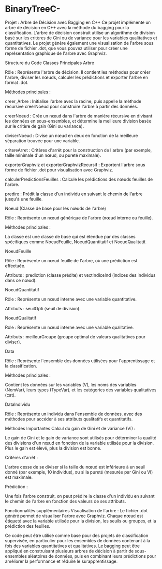 # BinaryTreeC-
Projet : Arbre de Décision avec Bagging en C++
Ce projet implémente un arbre de décision en C++ avec la méthode du bagging pour la classification. L'arbre de décision construit utilise un algorithme de division basé sur les critères de Gini ou de variance pour les variables qualitatives et quantitatives. Le projet génère également une visualisation de l'arbre sous forme de fichier .dot, que vous pouvez utiliser pour créer une représentation graphique de l'arbre avec Graphviz.

Structure du Code
Classes Principales
Arbre

Rôle : Représente l'arbre de décision. Il contient les méthodes pour créer l'arbre, diviser les nœuds, calculer les prédictions et exporter l'arbre en format .dot.

Méthodes principales :

creer_Arbre : Initialise l'arbre avec la racine, puis appelle la méthode récursive creerNoeud pour construire l'arbre à partir des données.

creerNoeud : Crée un nœud dans l'arbre de manière récursive en divisant les données en sous-ensembles, et détermine la meilleure division basée sur le critère de gain (Gini ou variance).

diviserNoeud : Divise un nœud en deux en fonction de la meilleure séparation trouvée pour une variable.

critereArret : Critères d'arrêt pour la construction de l'arbre (par exemple, taille minimale d'un nœud, ou pureté maximale).

exporterGraphviz et exporterGraphvizRecursif : Exportent l'arbre sous forme de fichier .dot pour visualisation avec Graphviz.

calculerPredictionsFeuilles : Calcule les prédictions des nœuds feuilles de l'arbre.

predire : Prédit la classe d'un individu en suivant le chemin de l'arbre jusqu'à une feuille.

Noeud (Classe de base pour les nœuds de l'arbre)

Rôle : Représente un nœud générique de l'arbre (nœud interne ou feuille).

Méthodes principales :

La classe est une classe de base qui est étendue par des classes spécifiques comme NoeudFeuille, NoeudQuantitatif et NoeudQualitatif.

NoeudFeuille

Rôle : Représente un nœud feuille de l'arbre, où une prédiction est effectuée.

Attributs : prediction (classe prédite) et vectIndiceInd (indices des individus dans ce nœud).

NoeudQuantitatif

Rôle : Représente un nœud interne avec une variable quantitative.

Attributs : seuilOpti (seuil de division).

NoeudQualitatif

Rôle : Représente un nœud interne avec une variable qualitative.

Attributs : meilleurGroupe (groupe optimal de valeurs qualitatives pour diviser).

Data

Rôle : Représente l'ensemble des données utilisées pour l'apprentissage et la classification.

Méthodes principales :

Contient les données sur les variables (V), les noms des variables (NomVar), leurs types (TypeVar), et les catégories des variables qualitatives (cat).

DataIndividu

Rôle : Représente un individu dans l'ensemble de données, avec des méthodes pour accéder à ses attributs qualitatifs et quantitatifs.

Méthodes Importantes
Calcul du gain de Gini et de variance (VI) :

Le gain de Gini et le gain de variance sont utilisés pour déterminer la qualité des divisions d'un nœud en fonction de la variable utilisée pour la division. Plus le gain est élevé, plus la division est bonne.

Critères d'arrêt :

L'arbre cesse de se diviser si la taille du nœud est inférieure à un seuil donné (par exemple, 10 individus), ou si la pureté (mesurée par Gini ou VI) est maximale.

Prédiction :

Une fois l'arbre construit, on peut prédire la classe d'un individu en suivant le chemin de l'arbre en fonction des valeurs de ses attributs.

Fonctionnalités supplémentaires
Visualisation de l'arbre : Le fichier .dot généré permet de visualiser l'arbre avec Graphviz. Chaque nœud est étiqueté avec la variable utilisée pour la division, les seuils ou groupes, et la prédiction des feuilles.

Ce code peut être utilisé comme base pour des projets de classification supervisée, en particulier pour les ensembles de données contenant à la fois des variables quantitatives et qualitatives. Le bagging peut être appliqué en construisant plusieurs arbres de décision à partir de sous-ensembles aléatoires de données, puis en combinant leurs prédictions pour améliorer la performance et réduire le surapprentissage.


